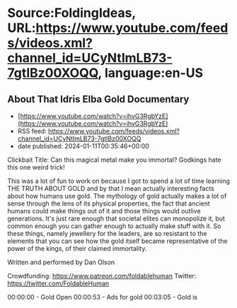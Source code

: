 # Source:FoldingIdeas, URL:https://www.youtube.com/feeds/videos.xml?channel_id=UCyNtlmLB73-7gtlBz00XOQQ, language:en-US

## About That Idris Elba Gold Documentary
 - [https://www.youtube.com/watch?v=ihvG3RgbYzE](https://www.youtube.com/watch?v=ihvG3RgbYzE)
 - RSS feed: https://www.youtube.com/feeds/videos.xml?channel_id=UCyNtlmLB73-7gtlBz00XOQQ
 - date published: 2024-01-11T00:35:46+00:00

Clickbait Title: Can this magical metal make you immortal? Godkings hate this one weird trick!

This was a lot of fun to work on because I got to spend a lot of time learning THE TRUTH ABOUT GOLD and by that I mean actually interesting facts about how humans use gold. The mythology of gold actually makes a lot of sense through the lens of its physical properties, the fact that ancient humans could make things out of it and those things would outlive generations. It's just rare enough that societal elites can monopolize it, but common enough you can gather enough to actually make stuff with it. So these things, namely jewellery for the leaders, are so resistant to the elements that you can see how the gold itself became representative of the power of the kings, of their claimed immortality.

Written and performed by Dan Olson

Crowdfunding: https://www.patreon.com/foldablehuman
Twitter: https://twitter.com/FoldableHuman

00:00:00 - Gold Open
00:00:53 - Ads for gold
00:03:05 - Gold is 

